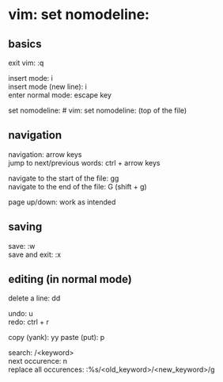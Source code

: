 # vim: set nomodeline:

## basics

exit vim: :q  

insert mode: i  
insert mode (new line): i  
enter normal mode: escape key  

set nomodeline: # vim: set nomodeline: (top of the file)

## navigation

navigation: arrow keys  
jump to next/previous words: ctrl + arrow keys  

navigate to the start of the file: gg  
navigate to the end of the file: G (shift + g)  

page up/down: work as intended

## saving

save: :w  
save and exit: :x  

## editing (in normal mode)

delete a line: dd  

undo: u  
redo: ctrl + r  

copy (yank): yy
paste (put): p

search: /\<keyword>  
next occurence: n  
replace all occurences: :%s/\<old_keyword>/\<new_keyword>/g
